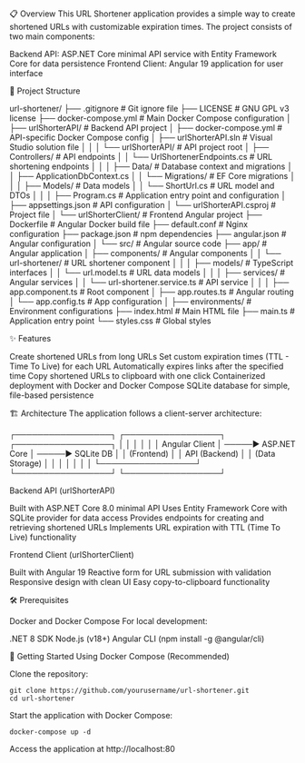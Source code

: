 📋 Overview
This URL Shortener application provides a simple way to create shortened URLs with customizable expiration times. The project consists of two main components:

Backend API: ASP.NET Core minimal API service with Entity Framework Core for data persistence
Frontend Client: Angular 19 application for user interface


📁 Project Structure

url-shortener/
├── .gitignore                     # Git ignore file
├── LICENSE                        # GNU GPL v3 license
├── docker-compose.yml             # Main Docker Compose configuration
│
├── urlShorterAPI/                 # Backend API project
│   ├── docker-compose.yml         # API-specific Docker Compose config
│   ├── urlShorterAPI.sln          # Visual Studio solution file
│   │
│   └── urlShorterAPI/             # API project root
│       ├── Controllers/           # API endpoints
│       │   └── UrlShortenerEndpoints.cs  # URL shortening endpoints
│       │
│       ├── Data/                  # Database context and migrations
│       │   ├── ApplicationDbContext.cs
│       │   └── Migrations/        # EF Core migrations
│       │
│       ├── Models/                # Data models
│       │   └── ShortUrl.cs        # URL model and DTOs
│       │
│       ├── Program.cs             # Application entry point and configuration
│       ├── appsettings.json       # API configuration
│       └── urlShorterAPI.csproj   # Project file
│
└── urlShorterClient/              # Frontend Angular project
    ├── Dockerfile                 # Angular Docker build file
    ├── default.conf               # Nginx configuration
    ├── package.json               # npm dependencies
    ├── angular.json               # Angular configuration
    │
    └── src/                       # Angular source code
        ├── app/                   # Angular application
        │   ├── components/        # Angular components
        │   │   └── url-shortener/ # URL shortener component
        │   │
        │   ├── models/            # TypeScript interfaces
        │   │   └── url.model.ts   # URL data models
        │   │
        │   ├── services/          # Angular services
        │   │   └── url-shortener.service.ts  # API service
        │   │
        │   ├── app.component.ts   # Root component
        │   ├── app.routes.ts      # Angular routing
        │   └── app.config.ts      # App configuration
        │
        ├── environments/          # Environment configurations
        ├── index.html             # Main HTML file
        ├── main.ts                # Application entry point
        └── styles.css             # Global styles


✨ Features

Create shortened URLs from long URLs
Set custom expiration times (TTL - Time To Live) for each URL
Automatically expires links after the specified time
Copy shortened URLs to clipboard with one click
Containerized deployment with Docker and Docker Compose
SQLite database for simple, file-based persistence

🏗️ Architecture
The application follows a client-server architecture:

┌─────────────────┐      ┌─────────────────┐      ┌─────────────────┐
│                               │                 │      │                 │
│  Angular Client       │ ─────▶  ASP.NET Core   │ ─────▶  SQLite DB     │
│  (Frontend)             │      │  API (Backend)  │      │  (Data Storage) │
│                 │      │                 │      │                 │
└─────────────────┘      └─────────────────┘      └─────────────────┘

Backend API (urlShorterAPI)

Built with ASP.NET Core 8.0 minimal API
Uses Entity Framework Core with SQLite provider for data access
Provides endpoints for creating and retrieving shortened URLs
Implements URL expiration with TTL (Time To Live) functionality

Frontend Client (urlShorterClient)

Built with Angular 19
Reactive form for URL submission with validation
Responsive design with clean UI
Easy copy-to-clipboard functionality

🛠️ Prerequisites

Docker and Docker Compose
For local development:

.NET 8 SDK
Node.js (v18+)
Angular CLI (npm install -g @angular/cli)



🚀 Getting Started
Using Docker Compose (Recommended)

Clone the repository:
```
git clone https://github.com/yourusername/url-shortener.git
cd url-shortener
```
Start the application with Docker Compose:
```
docker-compose up -d
```
Access the application at http://localhost:80
